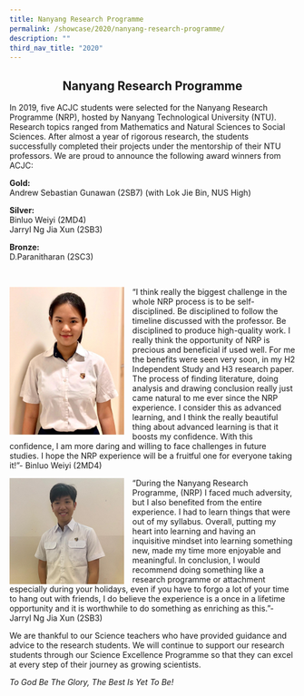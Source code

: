 ```yaml
---
title: Nanyang Research Programme
permalink: /showcase/2020/nanyang-research-programme/
description: ""
third_nav_title: "2020"
---
```

## <center> Nanyang Research Programme </center>

In 2019, five ACJC students were selected for the Nanyang Research Programme (NRP), hosted by Nanyang Technological University (NTU). Research topics ranged from Mathematics and Natural Sciences to Social Sciences. After almost a year of rigorous research, the students successfully completed their projects under the mentorship of their NTU professors. We are proud to announce the following award winners from ACJC:

  

**Gold:**<br>
Andrew Sebastian Gunawan (2SB7) (with Lok Jie Bin, NUS High)

  

**Silver:**<br>
Binluo Weiyi (2MD4)<br>
Jarryl Ng Jia Xun (2SB3)

  

**Bronze:**<br>
D.Paranitharan (2SC3)

<br>

<img src="/images/NRP1.jpeg" style="width: 40%; margin-right:15px;" align="left"> “I think really the biggest challenge in the whole NRP process is to be self-disciplined. Be disciplined to follow the timeline discussed with the professor. Be disciplined to produce high-quality work. I really think the opportunity of NRP is precious and beneficial if used well. For me the benefits were seen very soon, in my H2 Independent Study and H3 research paper. The process of finding literature, doing analysis and drawing conclusion really just came natural to me ever since the NRP experience. I consider this as advanced learning, and I think the really beautiful thing about advanced learning is that it boosts my confidence. With this confidence, I am more daring and willing to face challenges in future studies. I hope the NRP experience will be a fruitful one for everyone taking it!”- Binluo Weiyi (2MD4)

<img src="/images/NRP2.jpeg" style="width: 40%; margin-right:15px;" align="left"> “During the Nanyang Research Programme, (NRP) I faced much adversity, but I also benefited from the entire experience. I had to learn things that were out of my syllabus. Overall, putting my heart into learning and having an inquisitive mindset into learning something new, made my time more enjoyable and meaningful. In conclusion, I would recommend doing something like a research programme or attachment especially during your holidays, even if you have to forgo a lot of your time to hang out with friends, I do believe the experience is a once in a lifetime opportunity and it is worthwhile to do something as enriching as this.”- Jarryl Ng Jia Xun (2SB3)

We are thankful to our Science teachers who have provided guidance and advice to the research students. We will continue to support our research students through our Science Excellence Programme so that they can excel at every step of their journey as growing scientists.

_To God Be The Glory, The Best Is Yet To Be!_